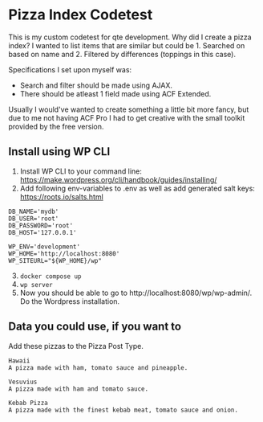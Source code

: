 # Pizza Index Codetest
This is my custom codetest for qte development. Why did I create a pizza index? I wanted to list items that are similar but could be 1. Searched on based on name and 2. Filtered by differences (toppings in this case).

Specifications I set upon myself was:
* Search and filter should be made using AJAX.
* There should be atleast 1 field made using ACF Extended.

Usually I would've wanted to create something a little bit more fancy, but due to me not having ACF Pro I had to get creative with the small toolkit provided by the free version.

## Install using WP CLI
1. Install WP CLI to your command line: https://make.wordpress.org/cli/handbook/guides/installing/
2. Add following env-variables to .env as well as add generated salt keys: https://roots.io/salts.html
  ```
  DB_NAME='mydb'
  DB_USER='root'
  DB_PASSWORD='root'
  DB_HOST='127.0.0.1'

  WP_ENV='development'
  WP_HOME='http://localhost:8080'
  WP_SITEURL="${WP_HOME}/wp"
  ```
3. `docker compose up`
4. `wp server`
5. Now you should be able to go to http://localhost:8080/wp/wp-admin/. Do the Wordpress installation.

## Data you could use, if you want to
Add these pizzas to the Pizza Post Type.
```
Hawaii
A pizza made with ham, tomato sauce and pineapple.
```

```
Vesuvius
A pizza made with ham and tomato sauce.
```

```
Kebab Pizza
A pizza made with the finest kebab meat, tomato sauce and onion.
```